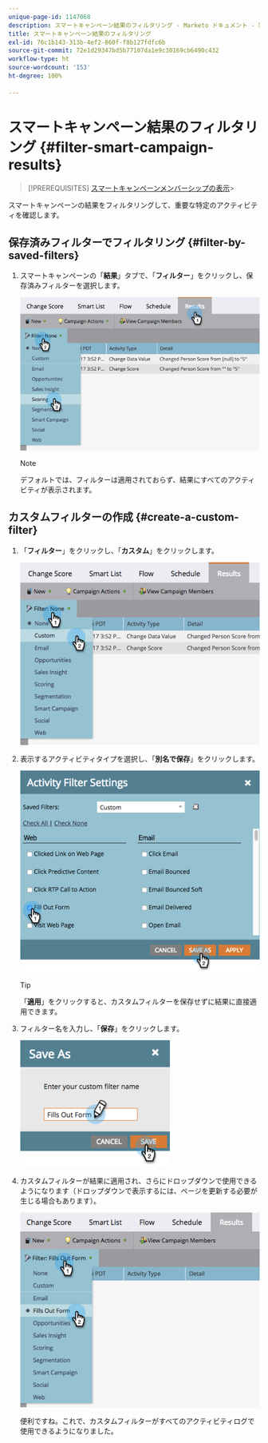 ```yaml
---
unique-page-id: 1147068
description: スマートキャンペーン結果のフィルタリング - Marketo ドキュメント - 製品ドキュメント
title: スマートキャンペーン結果のフィルタリング
exl-id: 76c1b143-313b-4ef2-860f-f8b127fdfc6b
source-git-commit: 72e1d29347bd5b77107da1e9c30169cb6490c432
workflow-type: ht
source-wordcount: '153'
ht-degree: 100%

---
```


# スマートキャンペーン結果のフィルタリング {#filter-smart-campaign-results}

>[!PREREQUISITES]
[スマートキャンペーンメンバーシップの表示](/help/marketo/product-docs/core-marketo-concepts/smart-campaigns/smart-campaign-data/view-smart-campaign-results.md)>
>

スマートキャンペーンの結果をフィルタリングして、重要な特定のアクティビティを確認します。

## 保存済みフィルターでフィルタリング {#filter-by-saved-filters}

1. スマートキャンペーンの「**結果**」タブで、「**フィルター**」をクリックし、保存済みフィルターを選択します。

   ![](assets/resultsfilter-hands.png)

   >[!NOTE]
   デフォルトでは、フィルターは適用されておらず、結果にすべてのアクティビティが表示されます。

## カスタムフィルターの作成 {#create-a-custom-filter}

1. 「**フィルター**」をクリックし、「**カスタム**」をクリックします。

   ![](assets/filterscustom-hands.png)

1. 表示するアクティビティタイプを選択し、「**別名で保存**」をクリックします。

   ![](assets/activityfiltersettings-hands.png)

   >[!TIP]
   「**適用**」をクリックすると、カスタムフィルターを保存せずに結果に直接適用できます。

1. フィルター名を入力し、「**保存**」をクリックします。

   ![](assets/saveasfilter-hands.png)

1. カスタムフィルターが結果に適用され、さらにドロップダウンで使用できるようになります（ドロップダウンで表示するには、ページを更新する必要が生じる場合もあります）。

   ![](assets/customfilter-hands.png)

   便利ですね。これで、カスタムフィルターがすべてのアクティビティログで使用できるようになりました。
